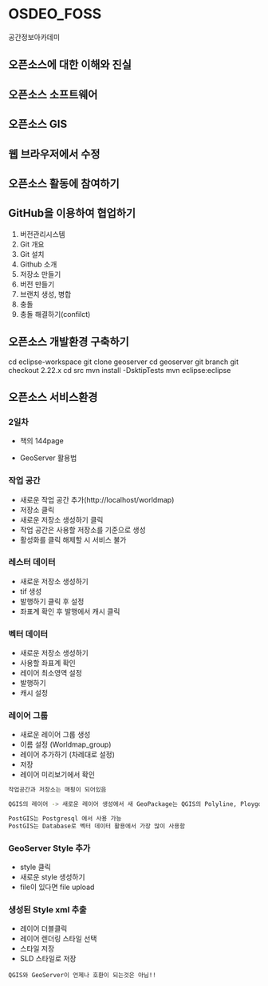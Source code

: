 # OSDEO_FOSS
공간정보아카데미

## 오픈소스에 대한 이해와 진실

## 오픈소스 소프트웨어

## 오픈소스 GIS

## 웹 브라우저에서 수정

## 오픈소스 활동에 참여하기

## GitHub을 이용하여 협업하기
1. 버전관리시스템
2. Git 개요
3. Git 설치
4. Github 소개
5. 저장소 만들기
6. 버전 만들기
7. 브랜치 생성, 병합
8. 충돌
9. 충돌 해결하기(confilct)
## 오픈소스 개발환경 구축하기
cd eclipse-workspace
git clone geoserver
cd geoserver
git branch
git checkout 2.22.x
cd src
mvn install -DsktipTests
mvn eclipse:eclipse


## 오픈소스 서비스환경



### 2일차
* 책의 144page

* GeoServer 활용법

### 작업 공간
 * 새로운 작업 공간 추가(http://localhost/worldmap) 
 * 저장소 클릭
 * 새로운 저장소 생성하기 클릭
 * 작업 공간은 사용할 저장소를 기준으로 생성
 * 활성화를 클릭 해제할 시 서비스 불가
 
### 레스터 데이터
 * 새로운 저장소 생성하기
 * tif 생성
 * 발행하기 클릭 후 설정
 * 좌표계 확인 후 발행에서 캐시 클릭
 
### 벡터 데이터
 * 새로운 저장소 생성하기
 * 사용할 좌표계 확인
 * 레이어 최소영역 설정
 * 발행하기
 * 캐시 설정
 
### 레이어 그룹
 * 새로운 레이어 그룹 생성
 * 이름 설정 (Worldmap_group) 
 * 레이어 추가하기 (차례대로 설정)
 * 저장
 * 레이어 미리보기에서 확인

```bash
작업공간과 저장소는 매핑이 되어있음

QGIS의 레이어 -> 새로운 레이어 생성에서 새 GeoPackage는 QGIS의 Polyline, Ploygon 등을 패키지로 만들어 GeoServer로 올릴 수 있음

PostGIS는 Postgresql 에서 사용 가능
PostGIS는 Database로 벡터 데이터 활용에서 가장 많이 사용함
```

### GeoServer Style 추가
 * style 클릭
 * 새로운 style 생성하기
 * file이 있다면 file upload

### 생성된 Style  xml 추출
 * 레이어 더블클릭
 * 레이어 렌더링 스타일 선택
 * 스타일 저장
 * SLD 스타일로 저장
```
QGIS와 GeoServer이 언제나 호환이 되는것은 아님!!
```
